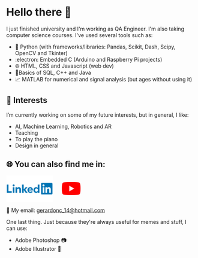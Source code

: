 # Hello there :jack_o_lantern:

I just finished university and I'm working as QA Engineer. I'm also taking computer science courses. I've used several tools such as:
* 🤖 Python (with frameworks/libraries: Pandas, Scikit, Dash, Scipy, OpenCV and Tkinter)
* :electron: Embedded C (Arduino and Raspberry Pi projects)
* :globe_with_meridians: HTML, CSS and Javascript (web dev)
* 🔐Basics of SQL, C++ and Java
* :chart_with_upwards_trend: MATLAB for numerical and signal analysis (but ages without using it)

## 🔭 Interests
I’m currently working on some of my future interests, but in general, I like:
* AI, Machine Learning, Robotics and AR
* Teaching
* To play the piano
* Design in general

## :globe_with_meridians: You can also find me in:

[<img widyh = "70" height = "70" align="middle" src="linked.png">](https://www.linkedin.com/in/gerardo-navalles-aa2599203/)
&nbsp;&nbsp;&nbsp;&nbsp;
[<img widyh = "35" height = "35" align="middle" src="you.png">](https://www.youtube.com/channel/UCtYj0Ynyf3R3MOAxOC6Mzxg)

📧 My email: gerardonc_14@hotmail.com

One last thing. Just because they're always useful for memes and stuff, I can use:
* Adobe Photoshop :camera:
* Adobe Illustrator :space_invader:


<!--
**areg-pi/areg-pi** is a ✨ _special_ ✨ repository because its `README.md` (this file) appears on your GitHub profile.

Here are some ideas to get you started:

- 🔭 I’m currently working on ...
- 🌱 I’m currently learning ...
- 👯 I’m looking to collaborate on ...
- 🤔 I’m looking for help with ...
- 📫 How to reach me: ...
- 😄 Pronouns: ...
- ⚡ Fun fact: ...
-->
